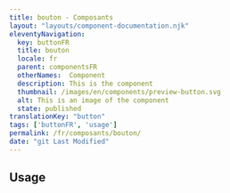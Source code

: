 ```yaml
---
title: bouton - Composants
layout: "layouts/component-documentation.njk"
eleventyNavigation:
  key: buttonFR
  title: bouton
  locale: fr
  parent: componentsFR
  otherNames:  Component
  description: This is the component
  thumbnail: /images/en/components/preview-button.svg
  alt: This is an image of the component
  state: published
translationKey: "button"
tags: ['buttonFR', 'usage']
permalink: /fr/composants/bouton/
date: "git Last Modified"
---
```


## Usage